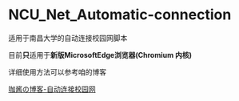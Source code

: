 # NCU\_Net\_Automatic-connection
适用于南昌大学的自动连接校园网脚本

目前**只**适用于**新版MicrosoftEdge浏览器(Chromium 内核)**

详细使用方法可以参考咱的博客

[咖酱の博客-自动连接校园网](https://www.kablog.top/自动连接校园网/)
